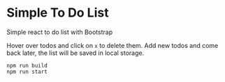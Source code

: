 # Simple To Do List
Simple react to do list with Bootstrap

Hover over todos and click on `x` to delete them.
Add new todos and come back later, the list will be saved in local storage.

```
npm run build
npm run start
```
